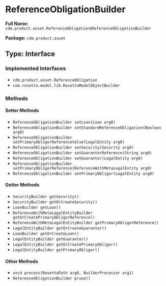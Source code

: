 # ReferenceObligationBuilder

**Full Name:** `cdm.product.asset.ReferenceObligation$ReferenceObligationBuilder`

**Package:** `cdm.product.asset`

## Type: Interface

### Implemented Interfaces

- `cdm.product.asset.ReferenceObligation`
- `com.rosetta.model.lib.RosettaModelObjectBuilder`

### Methods

#### Setter Methods

- `ReferenceObligationBuilder setLoan(Loan arg0)`
- `ReferenceObligationBuilder setStandardReferenceObligation(Boolean arg0)`
- `ReferenceObligationBuilder setPrimaryObligorReferenceValue(LegalEntity arg0)`
- `ReferenceObligationBuilder setSecurity(Security arg0)`
- `ReferenceObligationBuilder setGuarantorReference(String arg0)`
- `ReferenceObligationBuilder setGuarantor(LegalEntity arg0)`
- `ReferenceObligationBuilder setPrimaryObligorReference(ReferenceWithMetaLegalEntity arg0)`
- `ReferenceObligationBuilder setPrimaryObligor(LegalEntity arg0)`

#### Getter Methods

- `SecurityBuilder getSecurity()`
- `SecurityBuilder getOrCreateSecurity()`
- `LoanBuilder getLoan()`
- `ReferenceWithMetaLegalEntityBuilder getOrCreatePrimaryObligorReference()`
- `ReferenceWithMetaLegalEntityBuilder getPrimaryObligorReference()`
- `LegalEntityBuilder getOrCreateGuarantor()`
- `LoanBuilder getOrCreateLoan()`
- `LegalEntityBuilder getGuarantor()`
- `LegalEntityBuilder getOrCreatePrimaryObligor()`
- `LegalEntityBuilder getPrimaryObligor()`

#### Other Methods

- `void process(RosettaPath arg0, BuilderProcessor arg1)`
- `ReferenceObligationBuilder prune()`

